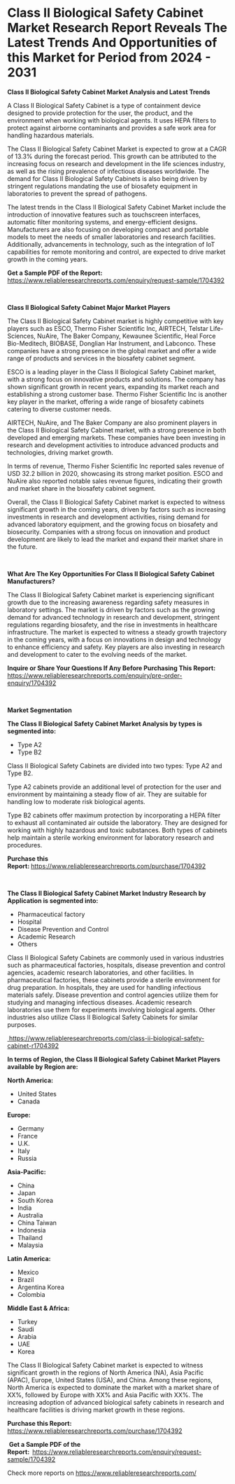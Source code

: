 <p><h1>Class II Biological Safety Cabinet Market Research Report Reveals The Latest Trends And Opportunities of this Market for Period from 2024 - 2031</h1></p><p><strong>Class II Biological Safety Cabinet Market Analysis and Latest Trends</strong></p>
<p><p>A Class II Biological Safety Cabinet is a type of containment device designed to provide protection for the user, the product, and the environment when working with biological agents. It uses HEPA filters to protect against airborne contaminants and provides a safe work area for handling hazardous materials.</p><p>The Class II Biological Safety Cabinet Market is expected to grow at a CAGR of 13.3% during the forecast period. This growth can be attributed to the increasing focus on research and development in the life sciences industry, as well as the rising prevalence of infectious diseases worldwide. The demand for Class II Biological Safety Cabinets is also being driven by stringent regulations mandating the use of biosafety equipment in laboratories to prevent the spread of pathogens.</p><p>The latest trends in the Class II Biological Safety Cabinet Market include the introduction of innovative features such as touchscreen interfaces, automatic filter monitoring systems, and energy-efficient designs. Manufacturers are also focusing on developing compact and portable models to meet the needs of smaller laboratories and research facilities. Additionally, advancements in technology, such as the integration of IoT capabilities for remote monitoring and control, are expected to drive market growth in the coming years.</p></p>
<p><strong>Get a Sample PDF of the Report:&nbsp;</strong> <a href="https://www.reliableresearchreports.com/enquiry/request-sample/1704392">https://www.reliableresearchreports.com/enquiry/request-sample/1704392</a></p>
<p>&nbsp;</p>
<p><strong>Class II Biological Safety Cabinet Major Market Players</strong></p>
<p><p>The Class II Biological Safety Cabinet market is highly competitive with key players such as ESCO, Thermo Fisher Scientific Inc, AIRTECH, Telstar Life-Sciences, NuAire, The Baker Company, Kewaunee Scientific, Heal Force Bio-Meditech, BIOBASE, Donglian Har Instrument, and Labconco. These companies have a strong presence in the global market and offer a wide range of products and services in the biosafety cabinet segment.</p><p>ESCO is a leading player in the Class II Biological Safety Cabinet market, with a strong focus on innovative products and solutions. The company has shown significant growth in recent years, expanding its market reach and establishing a strong customer base. Thermo Fisher Scientific Inc is another key player in the market, offering a wide range of biosafety cabinets catering to diverse customer needs.</p><p>AIRTECH, NuAire, and The Baker Company are also prominent players in the Class II Biological Safety Cabinet market, with a strong presence in both developed and emerging markets. These companies have been investing in research and development activities to introduce advanced products and technologies, driving market growth.</p><p>In terms of revenue, Thermo Fisher Scientific Inc reported sales revenue of USD 32.2 billion in 2020, showcasing its strong market position. ESCO and NuAire also reported notable sales revenue figures, indicating their growth and market share in the biosafety cabinet segment.</p><p>Overall, the Class II Biological Safety Cabinet market is expected to witness significant growth in the coming years, driven by factors such as increasing investments in research and development activities, rising demand for advanced laboratory equipment, and the growing focus on biosafety and biosecurity. Companies with a strong focus on innovation and product development are likely to lead the market and expand their market share in the future.</p></p>
<p>&nbsp;</p>
<p><strong>What Are The Key Opportunities For Class II Biological Safety Cabinet Manufacturers?</strong></p>
<p><p>The Class II Biological Safety Cabinet market is experiencing significant growth due to the increasing awareness regarding safety measures in laboratory settings. The market is driven by factors such as the growing demand for advanced technology in research and development, stringent regulations regarding biosafety, and the rise in investments in healthcare infrastructure. The market is expected to witness a steady growth trajectory in the coming years, with a focus on innovations in design and technology to enhance efficiency and safety. Key players are also investing in research and development to cater to the evolving needs of the market.</p></p>
<p><strong>Inquire or Share Your Questions If Any Before Purchasing This Report:</strong> <a href="https://www.reliableresearchreports.com/enquiry/pre-order-enquiry/1704392">https://www.reliableresearchreports.com/enquiry/pre-order-enquiry/1704392</a></p>
<p>&nbsp;</p>
<p><strong>Market Segmentation</strong></p>
<p><strong>The Class II Biological Safety Cabinet Market Analysis by types is segmented into:</strong></p>
<p><ul><li>Type A2</li><li>Type B2</li></ul></p>
<p><p>Class II Biological Safety Cabinets are divided into two types: Type A2 and Type B2. </p><p>Type A2 cabinets provide an additional level of protection for the user and environment by maintaining a steady flow of air. They are suitable for handling low to moderate risk biological agents. </p><p>Type B2 cabinets offer maximum protection by incorporating a HEPA filter to exhaust all contaminated air outside the laboratory. They are designed for working with highly hazardous and toxic substances. Both types of cabinets help maintain a sterile working environment for laboratory research and procedures.</p></p>
<p><strong>Purchase this Report:&nbsp;</strong><a href="https://www.reliableresearchreports.com/purchase/1704392">https://www.reliableresearchreports.com/purchase/1704392</a></p>
<p>&nbsp;</p>
<p><strong>The Class II Biological Safety Cabinet Market Industry Research by Application is segmented into:</strong></p>
<p><ul><li>Pharmaceutical factory</li><li>Hospital</li><li>Disease Prevention and Control</li><li>Academic Research</li><li>Others</li></ul></p>
<p><p>Class II Biological Safety Cabinets are commonly used in various industries such as pharmaceutical factories, hospitals, disease prevention and control agencies, academic research laboratories, and other facilities. In pharmaceutical factories, these cabinets provide a sterile environment for drug preparation. In hospitals, they are used for handling infectious materials safely. Disease prevention and control agencies utilize them for studying and managing infectious diseases. Academic research laboratories use them for experiments involving biological agents. Other industries also utilize Class II Biological Safety Cabinets for similar purposes.</p></p>
<p><a href="https://www.reliableresearchreports.com/class-ii-biological-safety-cabinet-r1704392">&nbsp;https://www.reliableresearchreports.com/class-ii-biological-safety-cabinet-r1704392</a></p>
<p><strong>In terms of Region, the Class II Biological Safety Cabinet Market Players available by Region are:</strong></p>
<p>
    <p> <strong> North America: </strong>
        <ul>
            <li>United States</li>
            <li>Canada</li>
        </ul>
        </p> 
    <p> <strong> Europe: </strong>
        <ul>
            <li>Germany</li>
            <li>France</li>
            <li>U.K.</li>
            <li>Italy</li>
            <li>Russia</li>
        </ul>
        </p> 
    <p> <strong> Asia-Pacific: </strong>
        <ul>
            <li>China</li>
            <li>Japan</li>
            <li>South Korea</li>
            <li>India</li>
            <li>Australia</li>
            <li>China Taiwan</li>
            <li>Indonesia</li>
            <li>Thailand</li>
            <li>Malaysia</li>
        </ul>
        </p> 
    <p> <strong> Latin America: </strong>
        <ul>
            <li>Mexico</li>
            <li>Brazil</li>
            <li>Argentina Korea</li>
            <li>Colombia</li>
        </ul>
        </p> 
    <p> <strong> Middle East & Africa: </strong>
        <ul>
            <li>Turkey</li>
            <li>Saudi</li>
            <li>Arabia</li>
            <li>UAE</li>
            <li>Korea</li>
        </ul>
    </p>
    </p>
<p><p>The Class II Biological Safety Cabinet market is expected to witness significant growth in the regions of North America (NA), Asia Pacific (APAC), Europe, United States (USA), and China. Among these regions, North America is expected to dominate the market with a market share of XX%, followed by Europe with XX% and Asia Pacific with XX%. The increasing adoption of advanced biological safety cabinets in research and healthcare facilities is driving market growth in these regions.</p></p>
<p><strong>Purchase this Report: </strong><a href="https://www.reliableresearchreports.com/purchase/1704392">https://www.reliableresearchreports.com/purchase/1704392</a></p>
<p>&nbsp;<strong>Get a Sample PDF of the Report:&nbsp;&nbsp;</strong><a href="https://www.reliableresearchreports.com/enquiry/request-sample/1704392">https://www.reliableresearchreports.com/enquiry/request-sample/1704392</a></p>
<p><strong></strong></p>
<p>Check more reports on <a href="https://www.reliableresearchreports.com/">https://www.reliableresearchreports.com/</a></p>